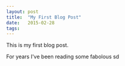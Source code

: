 ```yaml
---
layout: post
title:  "My First Blog Post"
date:   2015-02-28
tags:
---
```



This is my first blog post.

For years I've been reading some fabolous sd